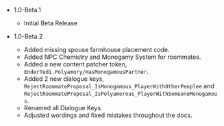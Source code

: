 * 1.0-Beta.1
	- Initial Beta Release

* 1.0-Beta.2
	- Added missing spouse farmhouse placement code.
	- Added NPC Chemistry and Monogamy System for roommates.
	- Added a new content patcher token, `EnderTedi.Polyamory/HasMonogamousPartner`.
	- Added 2 new dialogue keys, `RejectRoommateProposal_IsMonogamous_PlayerWithOtherPeoplee` and `RejectRoommateProposal_IsPolyamorous_PlayerWithSomeoneMonogamous`.
	- Renamed all Dialogue Keys.
	- Adjusted wordings and fixed mistakes throughout the docs.
